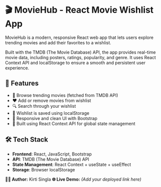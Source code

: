 # 🎬 MovieHub - React Movie Wishlist App

MovieHub is a modern, responsive React web app that lets users explore trending movies and add their favorites to a wishlist.

Built with the TMDB (The Movie Database) API, the app provides real-time movie data, including posters, ratings, popularity, and genre. It uses React Context API and localStorage to ensure a smooth and persistent user experience.



## 🚀 Features

- 📌 Browse trending movies (fetched from TMDB API)
- ❤️ Add or remove movies from wishlist
- 🔍 Search through your wishlist
- 💾 Wishlist is saved using localStorage
- 🎨 Responsive and clean UI with Bootstrap
- 🔧 Built using React Context API for global state management


## 🛠️ Tech Stack

- **Frontend**: React, JavaScript, Bootstrap
- **API**: TMDB (The Movie Database) API
- **State Management**: React Context + useState + useEffect
- **Storage**: Browser localStorage

**👩‍💻 Author:** Kirti Singla
**🌐 Live Demo:** _(Add your deployed link here)_
